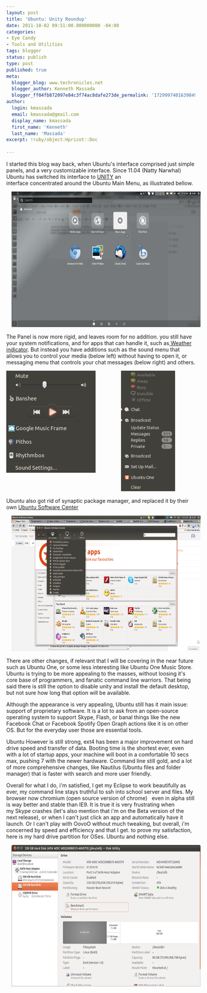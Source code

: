 ```yaml
---
layout: post
title: 'Ubuntu: Unity Roundup'
date: 2011-10-02 09:51:00.000000000 -04:00
categories:
- Eye Candy
- Tools and Utilities
tags: blogger
status: publish
type: post
published: true
meta:
  blogger_blog: www.techronicles.net
  blogger_author: Kenneth Massada
  blogger_ff04fb872097e84c3f74ac8dafe273de_permalink: '1729997401639849611'
author:
  login: kmassada
  email: kmassada@gmail.com
  display_name: kmassada
  first_name: 'Kenneth'
  last_name: 'Massada'
excerpt: !ruby/object:Hpricot::Doc

---
```

<p>I started this blog way back, when Ubuntu's interface comprised just simple panels, and a very customizable interface. Since 11.04 (Natty Narwhal) Ubuntu has switched its interface to <a href="http://unity.ubuntu.com/">UNITY</a> an interface concentrated around the Ubuntu Main Menu, as illustrated bellow.</p>
<div class="separator" style="clear:both;text-align:center;"><a href="http://techronilces.files.wordpress.com/2011/10/506f6-screenshotat2011-10-0205253a12253a59.png" style="margin-left:1em;margin-right:1em;"><img border="0" height="360" src="/images/wp/506f6-screenshotat2011-10-0205253a12253a59.png?w=300" width="640" /></a></div>
<p>The Panel is now more rigid, and leaves room for no addition. you still have your system notifications, and for apps that can handle it, such as<a href="https://launchpad.net/weather-indicator"> Weather indicator</a>. But instead you have additions such as the sound menu that allows you to control your media (below left) without having to open it, or messaging menu that controls your chat messages (below right) and others. 
<div class="separator" style="clear:both;text-align:center;"><a href="http://techronilces.files.wordpress.com/2011/10/3149f-menu_002.png" style="clear:left;float:left;margin-bottom:1em;margin-right:1em;"><img border="0" src="/images/wp/3149f-menu_002.png" /></a><a href="http://techronilces.files.wordpress.com/2011/10/badf8-menu_003.png" style="margin-left:1em;margin-right:1em;"><img border="0" height="320" src="/images/wp/badf8-menu_003.png?w=135" width="144" /></a></div>
<p>Ubuntu also got rid of synaptic package manager, and replaced it by their own <a href="http://www.ubuntu.com/ubuntu/features/ubuntu-software-centre">Ubuntu Software Center</a></p>
<div class="separator" style="clear:both;text-align:center;"><a href="http://techronilces.files.wordpress.com/2011/10/9f1e9-workspace1_008.png" style="margin-left:1em;margin-right:1em;"><img border="0" height="360" src="/images/wp/9f1e9-workspace1_008.png?w=300" width="640" /></a></div>
<p>There are other changes, if relevant that I will be covering in the near future such as Ubuntu One, or some less interesting like Ubuntu One Music Store. Ubuntu is trying to be more appealing to the masses, without loosing it's core base of programmers, and fanatic command line warriors. That being said there is still the option to disable unity and install the default desktop, but not sure how long that option will be available.</p>
<p>Although the appearance is very appealing, Ubuntu still has it main issue: support of proprietary software. It is a lot to ask from an open-source operating system to support Skype, Flash, or banal things like the new Facebook Chat or Facebook Spotify Open Graph actions like it is on other OS. But for the everyday user those are essential tools.</p>
<p>Ubuntu However is still strong, ext4 has been a major improvement on hard drive speed and transfer of data. Booting time is the shortest ever, even with a lot of startup apps, your machine will boot in a comfortable 10 secs max, pushing 7 with the newer hardware. Command line still gold, and a lot of more comprehensive changes, like Nautilus (Ubuntu files and folder manager) that is faster with search and more user friendly.</p>
<p>Overall for what I do, i'm satisfied, I get my Eclipse to work beautifully as ever, my command line stays truthful to ssh into school server and files. My browser now chromium (open source version of chrome)   even in alpha still is way better and stable than IE9. It is true it is very frustrating when my Skype crashes (let's also mention that i'm on the Beta version of the next release), or when I can't just click an app and automatically have it launch. Or I can't play with OovoO without much tweaking, but overall, i'm concerned by speed and efficiency and that I get. to prove my satisfaction, here is my hard drive partition for OSes. Ubuntu and nothing else.
<div class="separator" style="clear:both;text-align:center;"><a href="http://techronilces.files.wordpress.com/2011/10/cca0b-250gbharddisk2528atawdcwd2500bevs-60ust02529255b-dev-sdb255d25e225802594diskutility_010.png" style="margin-left:1em;margin-right:1em;"><img border="0" height="376" src="/images/wp/cca0b-250gbharddisk2528atawdcwd2500bevs-60ust02529255b-dev-sdb255d25e225802594diskutility_010.png?w=300" width="640" /></a></div>
